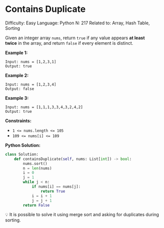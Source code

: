 # Contains Duplicate

Difficulty: Easy
Language: Python
N: 217
Related to: Array, Hash Table, Sorting

Given an integer array `nums`, return `true` if any value appears **at least twice** in the array, and return `false` if every element is distinct.

**Example 1:**

```
Input: nums = [1,2,3,1]
Output: true

```

**Example 2:**

```
Input: nums = [1,2,3,4]
Output: false

```

**Example 3:**

```
Input: nums = [1,1,1,3,3,4,3,2,4,2]
Output: true

```

**Constraints:**

- `1 <= nums.length <= 105`
- `109 <= nums[i] <= 109`

**Python Solution:**

```python
class Solution:
    def containsDuplicate(self, nums: List[int]) -> bool:
        nums.sort()
        n = len(nums)
        i = 0
        j = 1
        while j < n:
            if nums[i] == nums[j]:
                return True
            i = i + 1
            j = j + 1
        return False
```

<aside>
💡 It is possible to solve it using merge sort and asking for duplicates during sorting.

</aside>